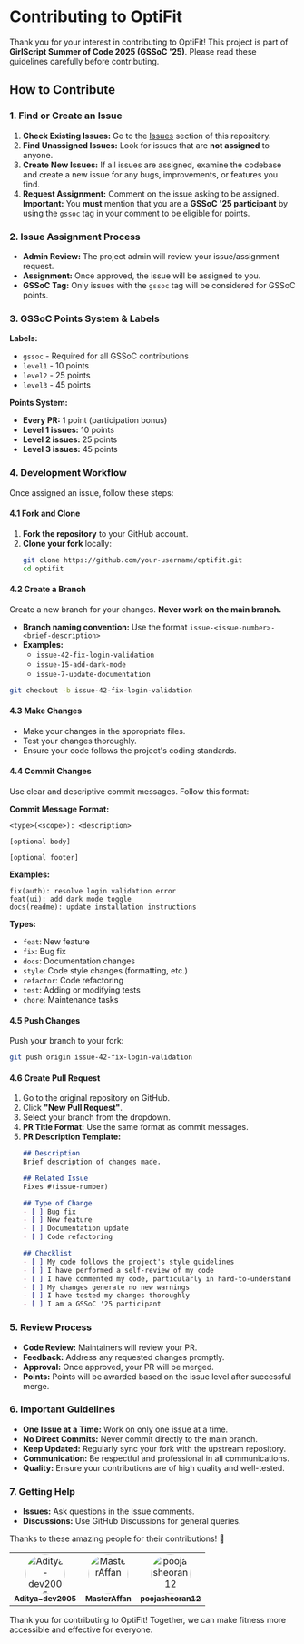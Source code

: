 # Contributing to OptiFit

Thank you for your interest in contributing to OptiFit! This project is part of **GirlScript Summer of Code 2025 (GSSoC '25)**. Please read these guidelines carefully before contributing.

## How to Contribute

### 1. Find or Create an Issue

1. **Check Existing Issues:** Go to the [Issues](https://github.com/your-username/optifit/issues) section of this repository.
2. **Find Unassigned Issues:** Look for issues that are **not assigned** to anyone.
3. **Create New Issues:** If all issues are assigned, examine the codebase and create a new issue for any bugs, improvements, or features you find.
4. **Request Assignment:** Comment on the issue asking to be assigned. **Important:** You **must** mention that you are a **GSSoC '25 participant** by using the `gssoc` tag in your comment to be eligible for points.

### 2. Issue Assignment Process

- **Admin Review:** The project admin will review your issue/assignment request.
- **Assignment:** Once approved, the issue will be assigned to you.
- **GSSoC Tag:** Only issues with the `gssoc` tag will be considered for GSSoC points.

### 3. GSSoC Points System & Labels

**Labels:**
- `gssoc` - Required for all GSSoC contributions
- `level1` - 10 points
- `level2` - 25 points
- `level3` - 45 points

**Points System:**
- **Every PR:** 1 point (participation bonus)
- **Level 1 issues:** 10 points
- **Level 2 issues:** 25 points
- **Level 3 issues:** 45 points

### 4. Development Workflow

Once assigned an issue, follow these steps:

#### 4.1 Fork and Clone
1. **Fork the repository** to your GitHub account.
2. **Clone your fork** locally:
   ```bash
   git clone https://github.com/your-username/optifit.git
   cd optifit
   ```

#### 4.2 Create a Branch
Create a new branch for your changes. **Never work on the main branch.**
- **Branch naming convention:** Use the format `issue-<issue-number>-<brief-description>`
- **Examples:**
  - `issue-42-fix-login-validation`
  - `issue-15-add-dark-mode`
  - `issue-7-update-documentation`

```bash
git checkout -b issue-42-fix-login-validation
```

#### 4.3 Make Changes
- Make your changes in the appropriate files.
- Test your changes thoroughly.
- Ensure your code follows the project's coding standards.

#### 4.4 Commit Changes
Use clear and descriptive commit messages. Follow this format:

**Commit Message Format:**
```
<type>(<scope>): <description>

[optional body]

[optional footer]
```

**Examples:**
```
fix(auth): resolve login validation error
feat(ui): add dark mode toggle
docs(readme): update installation instructions
```

**Types:**
- `feat`: New feature
- `fix`: Bug fix
- `docs`: Documentation changes
- `style`: Code style changes (formatting, etc.)
- `refactor`: Code refactoring
- `test`: Adding or modifying tests
- `chore`: Maintenance tasks

#### 4.5 Push Changes
Push your branch to your fork:
```bash
git push origin issue-42-fix-login-validation
```

#### 4.6 Create Pull Request
1. Go to the original repository on GitHub.
2. Click **"New Pull Request"**.
3. Select your branch from the dropdown.
4. **PR Title Format:** Use the same format as commit messages.
5. **PR Description Template:**
   ```markdown
   ## Description
   Brief description of changes made.

   ## Related Issue
   Fixes #(issue-number)

   ## Type of Change
   - [ ] Bug fix
   - [ ] New feature
   - [ ] Documentation update
   - [ ] Code refactoring

   ## Checklist
   - [ ] My code follows the project's style guidelines
   - [ ] I have performed a self-review of my code
   - [ ] I have commented my code, particularly in hard-to-understand areas
   - [ ] My changes generate no new warnings
   - [ ] I have tested my changes thoroughly
   - [ ] I am a GSSoC '25 participant
   ```

### 5. Review Process

- **Code Review:** Maintainers will review your PR.
- **Feedback:** Address any requested changes promptly.
- **Approval:** Once approved, your PR will be merged.
- **Points:** Points will be awarded based on the issue level after successful merge.

### 6. Important Guidelines

- **One Issue at a Time:** Work on only one issue at a time.
- **No Direct Commits:** Never commit directly to the main branch.
- **Keep Updated:** Regularly sync your fork with the upstream repository.
- **Communication:** Be respectful and professional in all communications.
- **Quality:** Ensure your contributions are of high quality and well-tested.

### 7. Getting Help

- **Issues:** Ask questions in the issue comments.
- **Discussions:** Use GitHub Discussions for general queries.

Thanks to these amazing people for their contributions! 🎉  

<table>
  <tr>
    <td align="center">
      <a href="https://github.com/Aditya-dev2005">
        <img src="https://avatars.githubusercontent.com/Aditya-dev2005" width="70" height="70" style="border-radius:50%;" alt="Aditya-dev2005"/><br />
        <sub><b>Aditya-dev2005</b></sub>
      </a>
    </td>
    <td align="center">
      <a href="https://github.com/MasterAffan">
        <img src="https://avatars.githubusercontent.com/MasterAffan" width="70" height="70" style="border-radius:50%;" alt="MasterAffan"/><br />
        <sub><b>MasterAffan</b></sub>
      </a>
    </td>
    <td align="center">
      <a href="https://github.com/poojasheoran12">
        <img src="https://avatars.githubusercontent.com/poojasheoran12" width="70" height="70" style="border-radius:50%;" alt="poojasheoran12"/><br />
        <sub><b>poojasheoran12</b></sub>
      </a>
    </td>
  </tr>
</table>

Thank you for contributing to OptiFit! Together, we can make fitness more accessible and effective for everyone.
